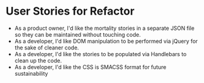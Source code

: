 # User Stories for Refactor

* As a product owner, I'd like the mortality stories in a separate JSON file so they can be maintained without touching code.
* As a developer, I'd like DOM manipulation to be performed via jQuery for the sake of cleaner code.
* As a developer, I'd like the stories to be populated via Handlebars to clean up the code.
* As a developer, I'd like the CSS is SMACSS format for future sustainability